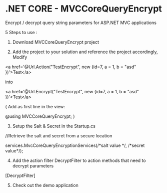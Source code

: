 # .NET CORE - MVCCoreQueryEncrypt
Encrypt / decrypt query string parameters for ASP.NET MVC applications

5 Steps to use :

1. Download MVCCoreQueryEncrypt project

2. Add the project to your solution and reference the project accordingly, Modify

<p>&lt;a href='@Url.Action(&quot;TestEncrypt&quot;, new {id=7, a = 1, b = &quot;asd&quot; })'&gt;Test&lt;/a&gt;</p>

into 

<p>&lt;a href='@Url.Encrypt(&quot;TestEncrypt&quot;, new {id=7, a = 1, b = &quot;asd&quot; })'&gt;Test&lt;/a&gt;</p>
( Add as first line in the view:

@using MVCCoreQueryEncrypt;
)

3. Setup the Salt & Secret in the Startup.cs

//Retrieve the salt and secret from a secure location
 <p>services.MvcCoreQueryEncryptionServices(/*salt value */, /*secret value*/);</p>

4. Add the action filter DecryptFilter to action methods that need to decrypt parameters

[DecryptFilter] 

5. Check out the demo application
